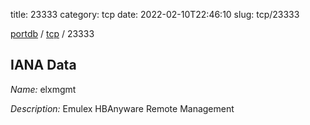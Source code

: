 title: 23333
category: tcp
date: 2022-02-10T22:46:10
slug: tcp/23333

[portdb](/) / [tcp](/category/tcp.html) / 23333


## IANA Data

_Name:_ elxmgmt

_Description:_ Emulex HBAnyware Remote Management

